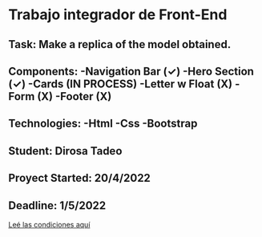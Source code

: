 # Trabajo integrador de Front-End

Task:
Make a replica of the model obtained.
----------------------------------------
Components:
-Navigation Bar (✓)
-Hero Section (✓)
-Cards (IN PROCESS)
-Letter w Float (X)
-Form (X)
-Footer (X)
----------------------------------------
Technologies:
-Html
-Css
-Bootstrap
----------------------------------------
Student:
Dirosa Tadeo
----------------------------------------
Proyect Started:
20/4/2022
----------------------------------------
Deadline:
1/5/2022
----------------------------------------

[Leé las condiciones aquí](https://cac2022c1-fullstackjava-22033.github.io/cac-integrador-front-2022c1/enunciado/enunciado.html)